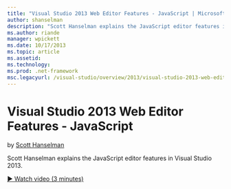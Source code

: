 ```yaml
---
title: "Visual Studio 2013 Web Editor Features - JavaScript | Microsoft Docs"
author: shanselman
description: "Scott Hanselman explains the JavaScript editor features in Visual Studio 2013."
ms.author: riande
manager: wpickett
ms.date: 10/17/2013
ms.topic: article
ms.assetid: 
ms.technology: 
ms.prod: .net-framework
msc.legacyurl: /visual-studio/overview/2013/visual-studio-2013-web-editor-features-javascript
---
```

Visual Studio 2013 Web Editor Features - JavaScript
====================
by [Scott Hanselman](https://github.com/shanselman)

Scott Hanselman explains the JavaScript editor features in Visual Studio 2013.

[&#9654; Watch video (3 minutes)](https://channel9.msdn.com/Blogs/ASP-NET-Site-Videos/visual-studio-2013-web-editor-features-javascript)